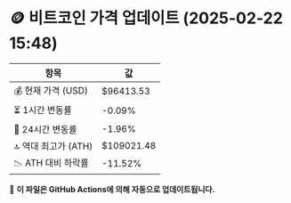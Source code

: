 # 🪙 비트코인 가격 업데이트 (2025-02-22 15:48)

| 항목                | 값 |
|--------------------|----------------|
| 💰 현재 가격 (USD) | $96413.53 |
| ⏳ 1시간 변동률    | -0.09% |
| 📆 24시간 변동률   | -1.96% |
| 🔝 역대 최고가 (ATH) | $109021.48 |
| 📉 ATH 대비 하락률 | -11.52% |

🔄 **이 파일은 GitHub Actions에 의해 자동으로 업데이트됩니다.**
